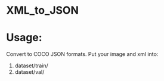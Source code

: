 # XML_to_JSON

# Usage:
Convert to COCO JSON formats.
Put your image and xml into:
1. dataset/train/ 
2. dataset/val/
